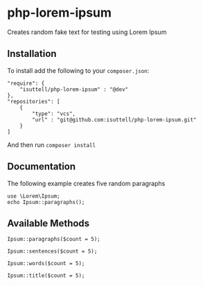 php-lorem-ipsum
===============

Creates random fake text for testing using Lorem Ipsum

Installation
---------------
To install add the following to your `composer.json`:
```
"require": {
	"isuttell/php-lorem-ipsum" : "@dev"
},
"repositories": [
	{
		"type": "vcs",
		"url" : "git@github.com:isuttell/php-lorem-ipsum.git"
	}
]
```

And then run `composer install`


Documentation
---------------
The following example creates five random paragraphs

```
use \Lorem\Ipsum;
echo Ipsum::paragraphs();
```

## Available Methods

`Ipsum::paragraphs($count = 5);`

`Ipsum::sentences($count = 5);`

`Ipsum::words($count = 5);`

`Ipsum::title($count = 5);`